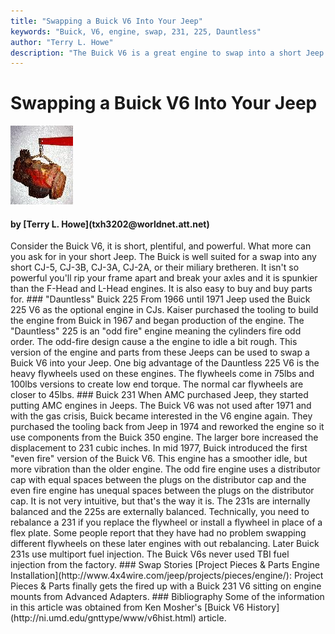 ```yaml
---
title: "Swapping a Buick V6 Into Your Jeep"
keywords: "Buick, V6, engine, swap, 231, 225, Dauntless"
author: "Terry L. Howe"
description: "The Buick V6 is a great engine to swap into a short Jeep.  Early CJs are short and so a short engine can be the best thing to swap in.  The Buick V6 engines a powerful and leave you with some drive shaft."
---
```


# Swapping a Buick V6 Into Your Jeep
![Buick 225 V6](/convengine/225.jpg)
<H4>by [Terry L. Howe](txh3202@worldnet.att.net)</H4>
Consider the Buick V6, it is short, plentiful, and powerful.  What
more can you ask for in your short Jeep.  The Buick is well suited
for a swap into any short CJ-5, CJ-3B, CJ-3A, CJ-2A, or their
miliary bretheren.  It isn't so powerful you'll rip your frame
apart and break your axles and it is spunkier than the F-Head
and L-Head engines.  It is also easy to buy and buy parts for.
### "Dauntless" Buick 225
From 1966 until 1971 Jeep used the Buick 225 V6 as the optional
engine in CJs.  Kaiser purchased the tooling to build the engine
from Buick in 1967 and began production of the engine.  The
"Dauntless" 225 is an "odd fire" engine meaning the
cylinders fire odd order.  The odd-fire design cause a the
engine to idle a bit rough.  This version of the engine and
parts from these Jeeps can be used to swap a Buick V6 into your
Jeep.
One big advantage of the Dauntless 225 V6 is the heavy flywheels
used on these engines.  The flywheels come in 75lbs and 100lbs
versions to create low end torque.  The normal car flywheels are
closer to 45lbs.
### Buick 231
When AMC purchased Jeep, they started putting AMC engines in Jeeps.
The Buick V6 was not used after 1971 and with the gas crisis, Buick
became interested in the V6 engine again.  They purchased the tooling
back from Jeep in 1974 and reworked the engine so it use components from
the Buick 350 engine.  The larger bore increased the displacement
to 231 cubic inches.
In mid 1977, Buick introduced the first "even fire" version of the
Buick V6.  This engine has a smoother idle, but more vibration than
the older engine.  The odd fire engine uses a distributor cap with
equal spaces between the plugs on the distributor cap and the even
fire engine has unequal spaces between the plugs on the distributor
cap.  It is not very intuitive, but that's the way it is.
The 231s are internally balanced and the 225s are externally balanced.
Technically, you need to rebalance a 231 if you replace the flywheel
or install a flywheel in place of a flex plate.  Some people report
that they have had no problem swapping different flywheels on these
later engines with out rebalancing.
Later Buick 231s use multiport fuel injection.  The Buick V6s
never used TBI fuel injection from the factory.
### Swap Stories
[Project Pieces & Parts Engine Installation](http://www.4x4wire.com/jeep/projects/pieces/engine/):
Project Pieces & Parts finally gets the fired up
with a Buick 231 V6 sitting on engine mounts from Advanced
Adapters.
### Bibliography
Some of the information in this article was obtained from Ken Mosher's
[Buick V6 History](http://ni.umd.edu/gnttype/www/v6hist.html)
article.
</blockquote>
